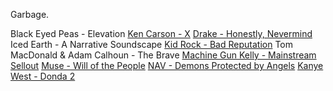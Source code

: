 Garbage.

Black Eyed Peas - Elevation
<a href="/videos/3845" target="_blank">Ken Carson - X</a>
<a href="/videos/3830" target="_blank">Drake - Honestly, Nevermind</a>
Iced Earth - A Narrative Soundscape
<a href="/videos/3774" target="_blank">Kid Rock - Bad Reputation</a>
Tom MacDonald & Adam Calhoun - The Brave
<a href="/videos/3762" target="_blank">Machine Gun Kelly - Mainstream Sellout</a>
<a href="/videos/3882" target="_blank">Muse - Will of the People</a>
<a href="/videos/3892" target="_blank">NAV - Demons Protected by Angels</a>
<a href="/videos/3741" target="_blank">Kanye West - Donda 2</a>
